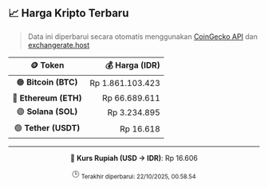 

<!-- HARGA_KRIPTO -->
## 📈 Harga Kripto Terbaru

> Data ini diperbarui secara otomatis menggunakan [CoinGecko API](https://www.coingecko.com/) dan [exchangerate.host](https://exchangerate.host/)

<div align="center">

| 🪙 Token | 💰 Harga (IDR) |
|:------:|---------------:|
| 🟠 **Bitcoin (BTC)**   | Rp 1.861.103.423 |
| 🔵 **Ethereum (ETH)**  | Rp 66.689.611 |
| 🟣 **Solana (SOL)**    | Rp 3.234.895 |
| 🟢 **Tether (USDT)**   | Rp 16.618 |

---

💱 **Kurs Rupiah (USD → IDR)**: Rp 16.606

🕒 <sub>Terakhir diperbarui: 22/10/2025, 00.58.54</sub>

</div>
<!-- /HARGA_KRIPTO -->